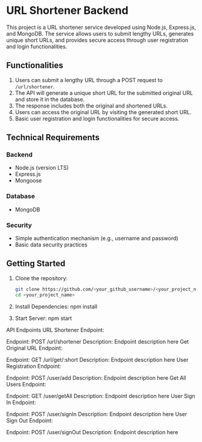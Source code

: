# URL Shortener Backend

This project is a URL shortener service developed using Node.js, Express.js, and MongoDB. The service allows users to submit lengthy URLs, generates unique short URLs, and provides secure access through user registration and login functionalities.

## Functionalities

1. Users can submit a lengthy URL through a POST request to `/url/shortener`.
2. The API will generate a unique short URL for the submitted original URL and store it in the database.
3. The response includes both the original and shortened URLs.
4. Users can access the original URL by visiting the generated short URL.
5. Basic user registration and login functionalities for secure access.

## Technical Requirements

### Backend

- Node.js (version LTS)
- Express.js
- Mongoose

### Database

- MongoDB

### Security

- Simple authentication mechanism (e.g., username and password)
- Basic data security practices

## Getting Started

1. Clone the repository:

   ```bash
   git clone https://github.com/<your_github_username>/<your_project_name>.git
   cd <your_project_name>

2. Install Dependencies:
   npm install

3. Start Server:
   npm start

API Endpoints
URL Shortener Endpoint:

Endpoint: POST /url/shortener
Description: Endpoint description here
Get Original URL Endpoint:

Endpoint: GET /url/get/:short
Description: Endpoint description here
User Registration Endpoint:

Endpoint: POST /user/add
Description: Endpoint description here
Get All Users Endpoint:

Endpoint: GET /user/getAll
Description: Endpoint description here
User Sign In Endpoint:

Endpoint: POST /user/signIn
Description: Endpoint description here
User Sign Out Endpoint:

Endpoint: POST /user/signOut
Description: Endpoint description here

